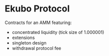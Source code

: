 # Ekubo Protocol

Contracts for an AMM featuring:

- concentrated liquidity (tick size of 1.000001)
- extensions
- singleton design
- withdrawal protocol fee
